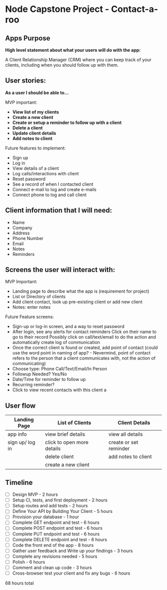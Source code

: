 # Node Capstone Project - Contact-a-roo

## Apps Purpose

**High level statement about what your users will do with the app:**

A Client Relationship Manager (CRM) where you can keep track of your clients, including when you should follow up with them.

## User stories:

**As a user I should be able to...**

MVP important:

- **View list of my clients**
- **Create a new client**
- **Create or setup a reminder to follow up with a client**
- **Delete a client**
- **Update client details**
- **Add notes to client**

Future features to implement:
- Sign up
- Log in
- View details of a client
- Log calls/interactions with client
- Reset password
- See a record of when I contacted client
- Connect e-mail to log and create e-mails
- Connect phone to log and call client

## Client information that I will need:

- Name
- Company
- Address
- Phone Number
- Email
- Notes
- Reminders

## Screens the user will interact with:

MVP Important:

- Landing page to describe what the app is (requirement for project)
- List or Directory of clients
- Add client contact, look up pre-existing client or add new client
- Notes: enter notes

Future Feature screens:

- Sign-up or log-in screen, and a way to reset password
- After login, see any alerts for contact reminders
Click on their name to go to their record
Possibly click on call/text/email to do the action and automatically create log of communication
- Once the correct client is found or created, add point of contact (could use the word point in naming of app? - Nevermind, point of contact refers to the person that a client communicates with, not the action of communicating)
- Choose type: Phone Call/Text/Email/In Person
- Followup Needed? Yes/No
- Date/Time for reminder to follow up
- Recurring reminder?
- Click to view recent contacts with this client
a
## User flow

| Landing Page    | List of Clients            | Client Details            |
| ------------    | -------------------        | -------------             |
| app info        | view brief details         | view all details          |
| sign up/ log in | click to open more details | create or set reminder    |
|                 | delete client              | add notes to client       |
|                 | create a new client        |                           |

## Timeline

- [ ] Design MVP - 2 hours
- [ ] Setup CI, tests, and first deployment - 2 hours
- [ ] Setup routes and add tests - 2 hours
- [ ] Define Your API by Building Your Client - 5 hours
- [ ] Provision your database - 1 hour
- [ ] Complete GET endpoint and test - 6 hours
- [ ] Complete POST endpoint and test - 6 hours
- [ ] Complete PUT endpoint and test - 6 hours
- [ ] Complete DELETE endpoint and test - 6 hours
- [ ] Code the front end of the app - 8 hours
- [ ] Gather user feedback and Write up your findings - 3 hours
- [ ] Complete any revisions needed - 5 hours
- [ ] Polish - 6 hours
- [ ] Comment and clean up code - 3 hours
- [ ] Cross-browser test your client and fix any bugs - 6 hours

68 hours total